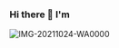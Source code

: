 ### Hi there 👋 I'm 

![IMG-20211024-WA0000](https://user-images.githubusercontent.com/80483692/138613668-94d91b13-5d0b-4425-a5fb-6bc109bdb7ee.jpg)


<!--
**amakaogujiofor/amakaogujiofor** is a ✨ _special_ ✨ repository because its `README.md` (this file) appears on your GitHub profile.

Here are some ideas to get you started:

- 🔭 I’m currently working on ...
- 🌱 I’m currently learning ...
- 👯 I’m looking to collaborate on ...
- 🤔 I’m looking for help with ...
- 💬 Ask me about ...
- 📫 How to reach me: ...
- 😄 Pronouns: ...
- ⚡ Fun fact: ...
-->
